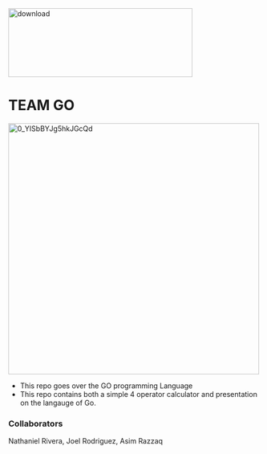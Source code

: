 <img width="367" height="137" alt="download" src="https://github.com/user-attachments/assets/9c983e52-b5f6-4fd9-9cdd-f97129ad7acf" />

# TEAM GO 
<img width="500" height="500" alt="0_YISbBYJg5hkJGcQd" src="https://github.com/user-attachments/assets/58f833ad-61d1-4900-9cd1-becb2b73ac2a" />

- This repo goes over the GO programming Language
- This repo contains both a simple 4 operator calculator and presentation on the langauge of Go.

### Collaborators

Nathaniel Rivera,
Joel Rodriguez,
Asim Razzaq
